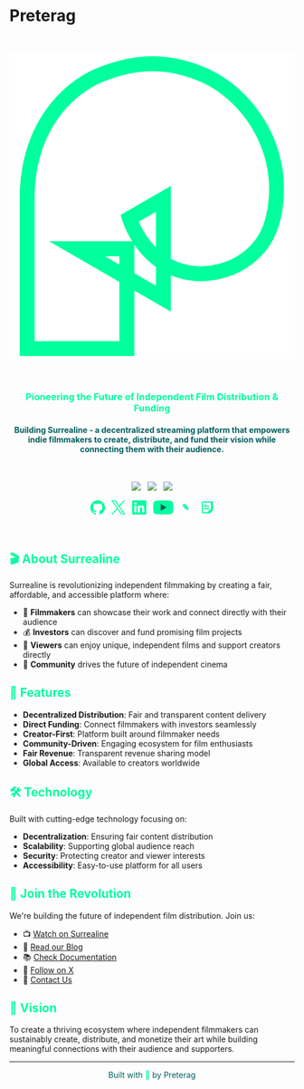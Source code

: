 # Preterag

<br>

<p align="center"><img width="600" src="assets/images/social/preterag_logo.png" alt="Preterag Logo"></p>

<br>

<h3 align="center" style="color: #02FC9F;">Pioneering the Future of Independent Film Distribution & Funding</h3>
<h4 align="center" style="color: #015E5C;">Building Surrealine - a decentralized streaming platform that empowers indie filmmakers to create, distribute, and fund their vision while connecting them with their audience.</h4>

<br>

<p align="center">
    <a href="https://x.com/preterag"><img src="https://img.shields.io/badge/X-Follow_us-02FC9F.svg?style=for-the-badge&labelColor=015E5C"></a>
    &nbsp;
    <a href="https://www.linkedin.com/company/preterag/"><img src="https://img.shields.io/badge/Linkedin-Connect_with_us-02FC9F.svg?style=for-the-badge&labelColor=015E5C"></a>
    &nbsp;
    <a href="mailto:hello@preterag.com"><img src="https://img.shields.io/badge/Email-Get_in_contact-02FC9F.svg?style=for-the-badge&labelColor=015E5C"></a>
</p>

<p align="center">
    <a href="https://github.com/preterag"><img height="25" src="assets/images/social/github.svg" alt="Github"></a>
    &nbsp;
    <a href="https://x.com/preterag"><img height="25" src="assets/images/social/twitter.svg" alt="X"></a>
    &nbsp;
    <a href="https://www.linkedin.com/company/preterag/"><img height="25" src="assets/images/social/linkedin.svg" alt="LinkedIn"></a>
    &nbsp;
    <a href="https://www.youtube.com/@watchSurrealine"><img height="25" src="assets/images/social/youtube.svg" alt="Youtube"></a>
    &nbsp;
    <a href="https://mirror.xyz/preterag.eth"><img height="22" style="margin: 1.5px 0;" src="assets/images/social/mirror.svg" alt="Mirror"></a>
    &nbsp;
    <a href="https://docs.preterag.com"><img height="25" src="assets/images/social/docs.svg" alt="Docs"></a>
</p>

<br>

## <span style="color: #02FC9F;">🎬 About Surrealine</span>

Surrealine is revolutionizing independent filmmaking by creating a fair, affordable, and accessible platform where:

- 🎥 **Filmmakers** can showcase their work and connect directly with their audience
- 💰 **Investors** can discover and fund promising film projects
- 🍿 **Viewers** can enjoy unique, independent films and support creators directly
- 🤝 **Community** drives the future of independent cinema

## <span style="color: #02FC9F;">🚀 Features</span>

- **Decentralized Distribution**: Fair and transparent content delivery
- **Direct Funding**: Connect filmmakers with investors seamlessly
- **Creator-First**: Platform built around filmmaker needs
- **Community-Driven**: Engaging ecosystem for film enthusiasts
- **Fair Revenue**: Transparent revenue sharing model
- **Global Access**: Available to creators worldwide

## <span style="color: #02FC9F;">🛠️ Technology</span>

Built with cutting-edge technology focusing on:

- **Decentralization**: Ensuring fair content distribution
- **Scalability**: Supporting global audience reach
- **Security**: Protecting creator and viewer interests
- **Accessibility**: Easy-to-use platform for all users

## <span style="color: #02FC9F;">🤝 Join the Revolution</span>

We're building the future of independent film distribution. Join us:

- 📺 [Watch on Surrealine](https://www.surrealine.com)
- 📖 [Read our Blog](https://mirror.xyz/preterag.eth)
- 📚 [Check Documentation](https://docs.preterag.com)
- 📱 [Follow on X](https://x.com/preterag)
- 📧 [Contact Us](mailto:hello@preterag.com)

## <span style="color: #02FC9F;">🎯 Vision</span>

To create a thriving ecosystem where independent filmmakers can sustainably create, distribute, and monetize their art while building meaningful connections with their audience and supporters.

---

<p align="center" style="color: #015E5C;">Built with <span style="color: #02FC9F;">💚</span> by Preterag</p> 